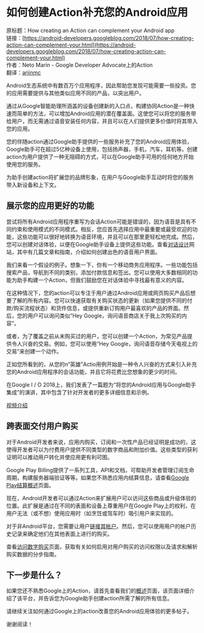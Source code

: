 # 如何创建Action补充您的Android应用

原标题：How creating an Action can complement your Android app  
链接：[https://android-developers.googleblog.com/2018/07/how-creating-action-can-complement-your.html](https://android-developers.googleblog.com/2018/07/how-creating-action-can-complement-your.html)  
作者：Neto Marin - Google Developer Advocate上的Action  
翻译：[arjinmc](https://github.com/arjinmc)  

Android生态系统中有数百万个应用程序，因此帮助您发现可能需要一些投资。您的应用需要提供与其他类似应用不同的产品，以突出用户。

通过从Google智能助理所涵盖的设备创建新的入口点，构建协同Action是一种快速而简单的方法，可以增加Android应用的潜在覆盖面。这使您可以将您的服务带给用户，而无需通过语音安装任何内容，并且可以在人们提供更多价值时将其带入您的应用。

您的伴随action通过Google助手提供的一些服务补充了您的Android应用体验，Google助手可在超过5亿种设备上使用，包括扬声器，手机，汽车，耳机等。创建action为用户提供了一种无阻碍的方式，可以在Google助手可用的任何地方开始使用您的服务。

为助手创建action将扩展您的品牌形象，在用户与Google助手互动时将您的服务带入新设备和上下文。

## 展示您的应用更好的功能

尝试将所有Android应用程序重写为会话Action可能是错误的，因为语音是具有不同约束和使用模式的不同模式。相反，您应首先选择应用中最重要或最受欢迎的功能，这些功能可以很好地转换为语音环境，并且可以在那里更轻松地完成。然后，您可以创建对话体验，以便在Google助手设备上提供这些功能。查看[对话设计](https://designguidelines.withgoogle.com/conversation/)网站，其中有几篇文章和指南，介绍如何创建出色的语音用户界面。

我们来看一个假设的例子。想象一下，你有一个移动商务应用程序。一些功能包括搜索产品，导航到不同的类别，添加付款信息和签出。您可以使用大多数相同的功能为助手构建一个Action，但我们鼓励您在对话体验中寻找最有意义的内容。

在这种情况下，您的action可以专注于用户通过Android应用或网页购买产品后想要了解的所有内容。您可以快速获取有关购买状态的更新（如果您提供不同的付款/购买流程状态）和货件信息，或提供重新订购用户最喜欢的产品的界面。然后，您的用户可以询问类似“Hey Google，询问语音商店关于我上次购买的内容”。

或者，为了覆盖之前从未购买过的用户，您可以创建一个Action，为常见产品提供令人兴奋的交易。例如，您可以使用“Hey Google，询问语音存储今天电视上的交易”来创建一个动作。

正如您所看到的，从您的n“英雄”Actio用例开始是一种令人兴奋的方式来引入补充您的Android应用程序的会话功能，并且它将花费比您想象的更少的时间。

在Google I / O 2018上，我们发表了一篇题为“将您的Android应用与Google助手集成”的演讲，其中包含了针对开发者的更多详细信息和示例。

[视频介绍](https://youtu.be/v0uYZ4rTOrk)

## 跨表面交付用户购买

对于Android开发者来说，应用内购买，订阅和一次性产品已经证明是成功的，这使得开发者可以为付费用户提供不同类型的数字商品和附加价值。这些类型的获利证明可以推动用户转化并使应用更有利可图。

Google Play Billing提供了一系列工具，API和文档，可帮助开发者管理订阅生命周期，构建服务器端验证等等。如果您不熟悉应用内结算信息，请查看[Google Play结算概述](https://developer.android.com/google/play/billing/billing_overview)页面。

现在，Android开发者可以通过Action来扩展用户可以访问这些商品或升级体验的位置。此扩展是通过在不同的表面和设备上尊重用户在Google Play上的权利，在用户无法（或不想）使用应用时（如烹饪或驾车时）吸引用户来实现的。

对于非Android平台，您需要让用户[链接其帐户](https://developers.google.com/actions/identity/account-linking)。然后，您可以使用用户的帐户历史记录来确定他们在其他表面上进行的购买。

查看[访问数字购买](https://developers.google.com/actions/identity/digital-goods)页面，获取有关如何启用对用户购买的访问权限以及请求和解析购买数据的分步指南。

## 下一步是什么？

如果您还不熟悉Google上的Action，请首先查看我们的[概述](https://developers.google.com/actions/extending-the-assistant)页面，该页面详细介绍了该平台，并告诉您为Google助手创建action所需了解的所有信息。

请继续关注如何通过Google上的action改善您的Android应用体验的更多帖子。

谢谢阅读！